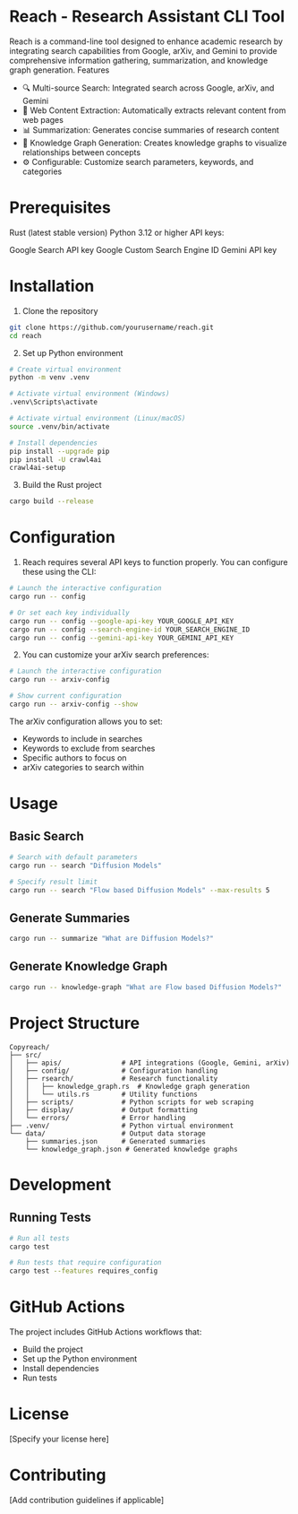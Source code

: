 # Reach - Research Assistant CLI Tool
Reach is a command-line tool designed to enhance academic research by integrating search capabilities from Google, arXiv, and Gemini to provide comprehensive information gathering, summarization, and knowledge graph generation.
Features

- 🔍 Multi-source Search: Integrated search across Google, arXiv, and Gemini
- 📝 Web Content Extraction: Automatically extracts relevant content from web pages
- 📊 Summarization: Generates concise summaries of research content
- 🔗 Knowledge Graph Generation: Creates knowledge graphs to visualize relationships between concepts
- ⚙️ Configurable: Customize search parameters, keywords, and categories

# Prerequisites

Rust (latest stable version)
Python 3.12 or higher
API keys:

Google Search API key
Google Custom Search Engine ID
Gemini API key



# Installation
1. Clone the repository
```bash
git clone https://github.com/yourusername/reach.git
cd reach
```
2. Set up Python environment
```bash
# Create virtual environment
python -m venv .venv

# Activate virtual environment (Windows)
.venv\Scripts\activate

# Activate virtual environment (Linux/macOS)
source .venv/bin/activate

# Install dependencies
pip install --upgrade pip
pip install -U crawl4ai
crawl4ai-setup
```
3. Build the Rust project
```bash
cargo build --release
```

# Configuration
1. Reach requires several API keys to function properly. You can configure these using the CLI:
```bash
# Launch the interactive configuration
cargo run -- config

# Or set each key individually
cargo run -- config --google-api-key YOUR_GOOGLE_API_KEY
cargo run -- config --search-engine-id YOUR_SEARCH_ENGINE_ID
cargo run -- config --gemini-api-key YOUR_GEMINI_API_KEY
```

2. You can customize your arXiv search preferences:
```bash
# Launch the interactive configuration
cargo run -- arxiv-config

# Show current configuration
cargo run -- arxiv-config --show
```
The arXiv configuration allows you to set:

- Keywords to include in searches
- Keywords to exclude from searches
- Specific authors to focus on
- arXiv categories to search within

# Usage
## Basic Search
```bash
# Search with default parameters
cargo run -- search "Diffusion Models"

# Specify result limit
cargo run -- search "Flow based Diffusion Models" --max-results 5
```
## Generate Summaries
```bash
cargo run -- summarize "What are Diffusion Models?"
```
## Generate Knowledge Graph
```bash
cargo run -- knowledge-graph "What are Flow based Diffusion Models?"
```

# Project Structure
```
Copyreach/
├── src/
│   ├── apis/               # API integrations (Google, Gemini, arXiv)
│   ├── config/             # Configuration handling
│   ├── rsearch/            # Research functionality
│   │   ├── knowledge_graph.rs  # Knowledge graph generation
│   │   └── utils.rs        # Utility functions
│   ├── scripts/            # Python scripts for web scraping
│   ├── display/            # Output formatting
│   └── errors/             # Error handling
├── .venv/                  # Python virtual environment
└── data/                   # Output data storage
    ├── summaries.json      # Generated summaries
    └── knowledge_graph.json # Generated knowledge graphs
```

# Development
## Running Tests
```bash
# Run all tests
cargo test

# Run tests that require configuration
cargo test --features requires_config
```

# GitHub Actions
The project includes GitHub Actions workflows that:
- Build the project
- Set up the Python environment
- Install dependencies
- Run tests

# License
[Specify your license here]

# Contributing
[Add contribution guidelines if applicable]

